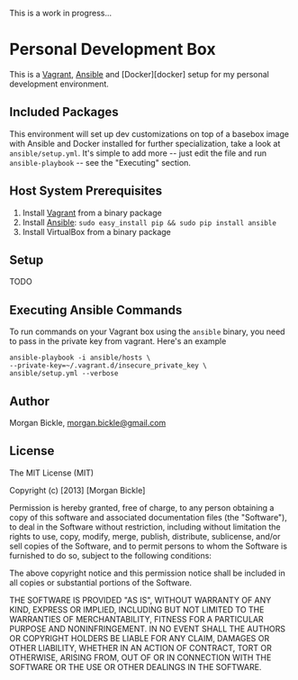 This is a work in progress...

Personal Development Box
========================

This is a [Vagrant][vagrant], [Ansible][ansible] and [Docker][docker] setup
for my personal development environment. 

Included Packages
-----------------

This environment will set up dev customizations on top of a basebox image 
with Ansible and Docker installed for further specialization, take a look 
at `ansible/setup.yml`. It's simple to add more -- just edit the file and 
run `ansible-playbook` -- see the "Executing" section.

Host System Prerequisites
-------------------------

1. Install [Vagrant][vagrant] from a binary package
2. Install [Ansible][ansible]: `sudo easy_install pip && sudo pip install ansible`
3. Install VirtualBox from a binary package

Setup
-----

TODO

Executing Ansible Commands
---------------------------

To run commands on your Vagrant box using the `ansible` binary, you need
to pass in the private key from vagrant. Here's an example 

    ansible-playbook -i ansible/hosts \
    --private-key=~/.vagrant.d/insecure_private_key \
    ansible/setup.yml --verbose


Author
------

Morgan Bickle, morgan.bickle@gmail.com

License
-------

The MIT License (MIT)

Copyright (c) [2013] [Morgan Bickle]

Permission is hereby granted, free of charge, to any person obtaining a copy
of this software and associated documentation files (the "Software"), to deal
in the Software without restriction, including without limitation the rights
to use, copy, modify, merge, publish, distribute, sublicense, and/or sell
copies of the Software, and to permit persons to whom the Software is
furnished to do so, subject to the following conditions:

The above copyright notice and this permission notice shall be included in all
copies or substantial portions of the Software.

THE SOFTWARE IS PROVIDED "AS IS", WITHOUT WARRANTY OF ANY KIND, EXPRESS OR
IMPLIED, INCLUDING BUT NOT LIMITED TO THE WARRANTIES OF MERCHANTABILITY,
FITNESS FOR A PARTICULAR PURPOSE AND NONINFRINGEMENT. IN NO EVENT SHALL THE
AUTHORS OR COPYRIGHT HOLDERS BE LIABLE FOR ANY CLAIM, DAMAGES OR OTHER
LIABILITY, WHETHER IN AN ACTION OF CONTRACT, TORT OR OTHERWISE, ARISING FROM,
OUT OF OR IN CONNECTION WITH THE SOFTWARE OR THE USE OR OTHER DEALINGS IN THE
SOFTWARE.

[vagrant]: http://www.vagrantup.com/
[ansible]: http://www.ansibleworks.com/
